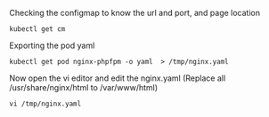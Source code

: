 Checking the configmap to know the url and port, and page location
```
kubectl get cm
```
Exporting the pod yaml
```
kubectl get pod nginx-phpfpm -o yaml  > /tmp/nginx.yaml
```
Now open the vi editor and edit the nginx.yaml (Replace all /usr/share/nginx/html to /var/www/html)
```
vi /tmp/nginx.yaml
```
